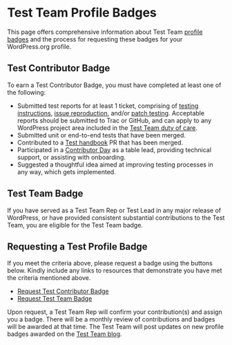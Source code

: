 # Test Team Profile Badges

This page offers comprehensive information about Test Team [profile badges](https://make.wordpress.org/meta/handbook/tutorials-guides/profile-badges/) and the process for requesting these badges for your WordPress.org profile.

## Test Contributor Badge

To earn a Test Contributor Badge, you must have completed at least one of the following:

- Submitted test reports for at least 1 ticket, comprising of [testing instructions](https://make.wordpress.org/test/handbook/test-reports/testing-instructions/), [issue reproduction](https://make.wordpress.org/test/handbook/test-reports/issue-reproduction/), and/or [patch testing](https://make.wordpress.org/test/handbook/test-reports/patch-testing/). Acceptable reports should be submitted to Trac or GitHub, and can apply to any WordPress project area included in the [Test Team duty of care](https://make.wordpress.org/test/handbook/#duty-of-care).
- Submitted unit or end-to-end tests that have been merged.
- Contributed to a [Test handbook](https://github.com/wordpress/test-handbook) PR that has been merged.
- Participated in a [Contributor Day](https://make.wordpress.org/test/handbook/get-started-at-contributor-day/) as a table lead, providing technical support, or assisting with onboarding.
- Suggested a thoughtful idea aimed at improving testing processes in any way, which gets implemented.
  
## Test Team Badge 
 
If you have served as a Test Team Rep or Test Lead in any major release of WordPress, or have provided consistent substantial contributions to the Test Team, you are eligible for the Test Team badge.

## Requesting a Test Profile Badge

If you meet the criteria above, please request a badge using the buttons below. Kindly include any links to resources that demonstrate you have met the criteria mentioned above.

- [Request Test Contributor Badge](https://profiles.wordpress.org/associations/test-contributor/)
- [Request Test Team Badge](https://profiles.wordpress.org/associations/test-team/)

Upon request, a Test Team Rep will confirm your contribution(s) and assign you a badge. There will be a monthly review of contributions and badges will be awarded at that time. The Test Team will post updates on new profile badges awarded on the [Test Team blog](https://make.wordpress.org/test/). 